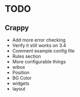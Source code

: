 TODO
====

Crappy
------

* Add more error checking
* Verify it still works on 3.4
* Comment example config file
 * Rules section
* More configurable things
 * wibox
  * Position
  * BG Color
  * widgets
   * layout
